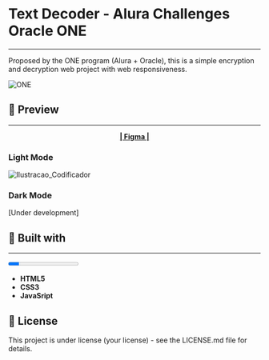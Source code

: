 #  **Text Decoder - Alura Challenges Oracle ONE**

---

Proposed by the ONE program (Alura + Oracle), this is a simple encryption and decryption web project with web responsiveness.

![ONE](https://imgur.com/Y77PPqB)

## :pushpin: Preview

----

<center><a href="https://www.figma.com/file/tvFEYhVfZTjdJ5P24RGV21/Alura-Challenge---Desafio-1---L%C3%B3gica"><b>| Figma |</a></b></center></p>

### **Light Mode**

![Ilustracao_Codificador](https://imgur.com/ZNAfZt2)

### Dark Mode

[Under development]



## :hammer: Built with

---

<progress value="15" max="100"></progress>

* **HTML5**
* **CSS3**
* **JavaSript**

## :page_facing_up: License

This project is under license (your license) - see the LICENSE.md file for details.

